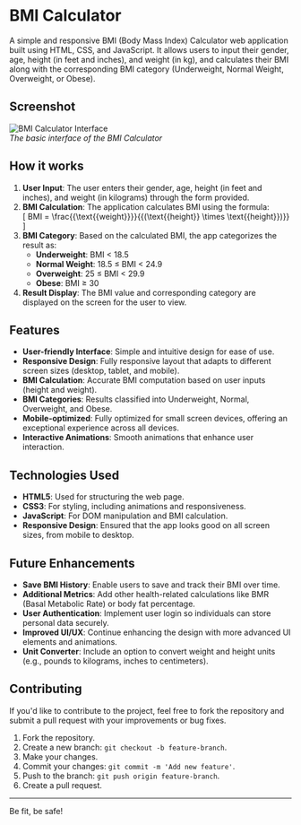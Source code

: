 # BMI Calculator

A simple and responsive BMI (Body Mass Index) Calculator web application built using HTML, CSS, and JavaScript. It allows users to input their gender, age, height (in feet and inches), and weight (in kg), and calculates their BMI along with the corresponding BMI category (Underweight, Normal Weight, Overweight, or Obese).

## Screenshot
![BMI Calculator Interface](screenshot.png)  
*The basic interface of the BMI Calculator*

## How it works
1. **User Input**: The user enters their gender, age, height (in feet and inches), and weight (in kilograms) through the form provided.
2. **BMI Calculation**: The application calculates BMI using the formula:  
   \[
   BMI = \frac{{\text{{weight}}}}{{(\text{{height}} \times \text{{height}})}}
   \]
3. **BMI Category**: Based on the calculated BMI, the app categorizes the result as:
   - **Underweight**: BMI < 18.5
   - **Normal Weight**: 18.5 ≤ BMI < 24.9
   - **Overweight**: 25 ≤ BMI < 29.9
   - **Obese**: BMI ≥ 30
4. **Result Display**: The BMI value and corresponding category are displayed on the screen for the user to view.

## Features
- **User-friendly Interface**: Simple and intuitive design for ease of use.
- **Responsive Design**: Fully responsive layout that adapts to different screen sizes (desktop, tablet, and mobile).
- **BMI Calculation**: Accurate BMI computation based on user inputs (height and weight).
- **BMI Categories**: Results classified into Underweight, Normal, Overweight, and Obese.
- **Mobile-optimized**: Fully optimized for small screen devices, offering an exceptional experience across all devices.
- **Interactive Animations**: Smooth animations that enhance user interaction.

## Technologies Used
- **HTML5**: Used for structuring the web page.
- **CSS3**: For styling, including animations and responsiveness.
- **JavaScript**: For DOM manipulation and BMI calculation.
- **Responsive Design**: Ensured that the app looks good on all screen sizes, from mobile to desktop.

## Future Enhancements
- **Save BMI History**: Enable users to save and track their BMI over time.
- **Additional Metrics**: Add other health-related calculations like BMR (Basal Metabolic Rate) or body fat percentage.
- **User Authentication**: Implement user login so individuals can store personal data securely.
- **Improved UI/UX**: Continue enhancing the design with more advanced UI elements and animations.
- **Unit Converter**: Include an option to convert weight and height units (e.g., pounds to kilograms, inches to centimeters).

## Contributing
If you'd like to contribute to the project, feel free to fork the repository and submit a pull request with your improvements or bug fixes.

1. Fork the repository.
2. Create a new branch: `git checkout -b feature-branch`.
3. Make your changes.
4. Commit your changes: `git commit -m 'Add new feature'`.
5. Push to the branch: `git push origin feature-branch`.
6. Create a pull request.
---
Be fit, be safe!